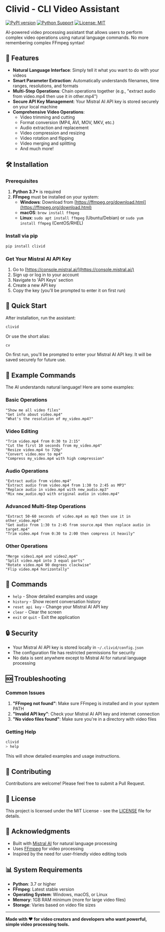 # Clivid - CLI Video Assistant

[![PyPI version](https://badge.fury.io/py/clivid.svg)](https://badge.fury.io/py/clivid)
[![Python Support](https://img.shields.io/pypi/pyversions/clivid.svg)](https://pypi.org/project/clivid/)
[![License: MIT](https://img.shields.io/badge/License-MIT-yellow.svg)](https://opensource.org/licenses/MIT)

AI-powered video processing assistant that allows users to perform complex video operations using natural language commands. No more remembering complex FFmpeg syntax!

## 🚀 Features

- **Natural Language Interface**: Simply tell it what you want to do with your videos
- **Smart Parameter Extraction**: Automatically understands filenames, time ranges, resolutions, and formats
- **Multi-Step Operations**: Chain operations together (e.g., "extract audio from video.mp4 then use it in other.mp4")
- **Secure API Key Management**: Your Mistral AI API key is stored securely on your local machine
- **Comprehensive Video Operations**:
  - Video trimming and cutting
  - Format conversion (MP4, AVI, MOV, MKV, etc.)
  - Audio extraction and replacement
  - Video compression and resizing
  - Video rotation and flipping
  - Video merging and splitting
  - And much more!

## 🛠️ Installation

### Prerequisites

1. **Python 3.7+** is required
2. **FFmpeg** must be installed on your system:
   - **Windows**: Download from [https://ffmpeg.org/download.html](https://ffmpeg.org/download.html)
   - **macOS**: `brew install ffmpeg`
   - **Linux**: `sudo apt install ffmpeg` (Ubuntu/Debian) or `sudo yum install ffmpeg` (CentOS/RHEL)

### Install via pip

```bash
pip install clivid
```

### Get Your Mistral AI API Key

1. Go to [https://console.mistral.ai/](https://console.mistral.ai/)
2. Sign up or log in to your account
3. Navigate to 'API Keys' section
4. Create a new API key
5. Copy the key (you'll be prompted to enter it on first run)

## 🎯 Quick Start

After installation, run the assistant:

```bash
clivid
```

Or use the short alias:

```bash
cv
```

On first run, you'll be prompted to enter your Mistral AI API key. It will be saved securely for future use.

## 💬 Example Commands

The AI understands natural language! Here are some examples:

### Basic Operations
```
"Show me all video files"
"Get info about video.mp4"
"What's the resolution of my_video.mp4?"
```

### Video Editing
```
"Trim video.mp4 from 0:30 to 2:15"
"Cut the first 10 seconds from my_video.mp4"
"Resize video.mp4 to 720p"
"Convert video.mov to mp4"
"Compress my_video.mp4 with high compression"
```

### Audio Operations
```
"Extract audio from video.mp4"
"Extract audio from video.mp4 from 1:30 to 2:45 as MP3"
"Replace audio in video.mp4 with new_audio.mp3"
"Mix new_audio.mp3 with original audio in video.mp4"
```

### Advanced Multi-Step Operations
```
"Extract 50-60 seconds of video.mp4 as mp3 then use it in other_video.mp4"
"Get audio from 1:30 to 2:45 from source.mp4 then replace audio in target.mp4"
"Trim video.mp4 from 0:30 to 2:00 then compress it heavily"
```

### Other Operations
```
"Merge video1.mp4 and video2.mp4"
"Split video.mp4 into 3 equal parts"
"Rotate video.mp4 90 degrees clockwise"
"Flip video.mp4 horizontally"
```

## 🔧 Commands

- `help` - Show detailed examples and usage
- `history` - Show recent conversation history
- `reset api key` - Change your Mistral AI API key
- `clear` - Clear the screen
- `exit` or `quit` - Exit the application

## 🔒 Security

- Your Mistral AI API key is stored locally in `~/.clivid/config.json`
- The configuration file has restricted permissions for security
- No data is sent anywhere except to Mistral AI for natural language processing

## 🆘 Troubleshooting

### Common Issues

1. **"FFmpeg not found"**: Make sure FFmpeg is installed and in your system PATH
2. **"Invalid API key"**: Check your Mistral AI API key and internet connection
3. **"No video files found"**: Make sure you're in a directory with video files

### Getting Help

```bash
clivid
> help
```

This will show detailed examples and usage instructions.

## 🤝 Contributing

Contributions are welcome! Please feel free to submit a Pull Request.

## 📄 License

This project is licensed under the MIT License - see the [LICENSE](LICENSE) file for details.

## 🙏 Acknowledgments

- Built with [Mistral AI](https://mistral.ai/) for natural language processing
- Uses [FFmpeg](https://ffmpeg.org/) for video processing
- Inspired by the need for user-friendly video editing tools

## 📊 System Requirements

- **Python**: 3.7 or higher
- **FFmpeg**: Latest stable version
- **Operating System**: Windows, macOS, or Linux
- **Memory**: 1GB RAM minimum (more for large video files)
- **Storage**: Varies based on video file sizes

---

**Made with ❤️ for video creators and developers who want powerful, simple video processing tools.**
